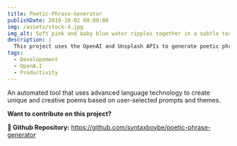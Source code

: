 ```yaml
---
title: Poetic-Phrase-Generator
publishDate: 2019-10-02 00:00:00
img: /assets/stock-4.jpg
img_alt: Soft pink and baby blue water ripples together in a subtle texture.
description: |
  This project uses the OpenAI and Unsplash APIs to generate poetic phrase and display a background image.
tags:
  - Developement
  - OpenA.I
  - Productivity
---
```


An automated tool that uses advanced language technology to create unique and creative poems based on user-selected prompts and themes.


**Want to contribute on this project?**

**🤝 Github Repository:**
<https://github.com/syntaxboybe/poetic-phrase-generator>